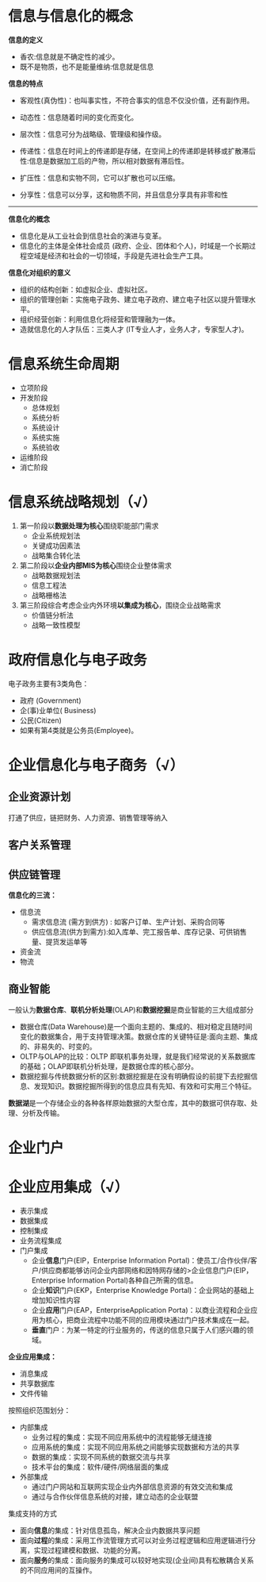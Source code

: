 # 信息与信息化的概念

**信息的定义**

- 香农:信息就是不确定性的减少。
- 既不是物质，也不是能量维纳:信息就是信息



**信息的特点**

- 客观性(真伪性)：也叫事实性，不符合事实的信息不仅没价值，还有副作用。
- 动态性：信息随着时间的变化而变化。
- 层次性：信息可分为战略级、管理级和操作级。
- 传递性：信息在时间上的传递即是存储，在空间上的传递即是转移或扩散滞后性:信息是数据加工后的产物，所以相对数据有滞后性。

- 扩压性：信息和实物不同，它可以扩散也可以压缩。

- 分享性：信息可以分享，这和物质不同，并且信息分享具有非零和性

---

**信息化的概念**

- 信息化是从工业社会到信息社会的演进与变革。
- 信息化的主体是全体社会成员 (政府、企业、团体和个人)，时域是一个长期过程空域是经济和社会的一切领域，手段是先进社会生产工具。



**信息化对组织的意义**

- 组织的结构创新：如虚拟企业、虚拟社区。
- 组织的管理创新：实施电子政务、建立电子政府、建立电子社区以提升管理水平。
- 组织经营创新：利用信息化将经营和管理融为一体。
- 造就信息化的人才队伍：三类人才 (IT专业人才，业务人才，专家型人才)。



# 信息系统生命周期

- 立项阶段
- 开发阶段
  - 总体规划
  - 系统分析
  - 系统设计
  - 系统实施
  - 系统验收
- 运维阶段
- 消亡阶段



# 信息系统战略规划（√）

1. 第一阶段以**数据处理为核心**围绕职能部门需求
   - 企业系统规划法
   - 关键成功因素法
   - 战略集合转化法
2. 第二阶段以**企业内部MIS为核心**围绕企业整体需求
   - 战略数据规划法
   - 信息工程法
   - 战略栅格法
3. 第三阶段综合考虑企业内外环境**以集成为核心**，围绕企业战略需求
   - 价值链分析法
   - 战略一致性模型



# 政府信息化与电子政务

电子政务主要有3类角色：

- 政府 (Government)
- 企(事)业单位( Business) 
- 公民(Citizen)
- 如果有第4类就是公务员(Employee)。



# 企业信息化与电子商务（√）

## 企业资源计划

打通了供应，链把财务、人力资源、销售管理等纳入

## 客户关系管理

## 供应链管理

**信息化的三流：**

- 信息流
  - 需求信息流 (需方到供方) : 如客户订单、生产计划、采购合同等
  - 供应信息流(供方到需方):如入库单、完工报告单、库存记录、可供销售量、提货发运单等
- 资金流
- 物流



## 商业智能

一般认为**数据仓库**、**联机分析处理**(OLAP)和**数据挖掘**是商业智能的三大组成部分

- 数据仓库(Data Warehouse)是一个面向主题的、集成的、相对稳定且随时间变化的数据集合，用于支持管理决策。数据仓库的关键特征是:面向主题、集成的、非易失的、时变的。
- OLTP与OLAP的比较：OLTP 即联机事务处理，就是我们经常说的关系数据库的基础；OLAP即联机分析处理，是数据仓库的核心部分。
- 数据挖掘与传统数据分析的区别:数据挖掘是在没有明确假设的前提下去挖掘信息、发现知识。数据挖掘所得到的信息应具有先知、有效和可实用三个特征。



**数据湖**是一个存储企业的各种各样原始数据的大型仓库，其中的数据可供存取、处理、分析及传输。



# 企业门户



# 企业应用集成（√）

- 表示集成
- 数据集成
- 控制集成
- 业务流程集成
- 门户集成
  - 企业**信息**门户(EIP，Enterprise Information Portal)：使员工/合作伙伴/客户/供应商都能够访问企业内部网络和因特网存储的>企业信息门户(EIP，Enterprise Information Portal)各种自己所需的信息。
  - 企业**知识**门户(EKP，Enterprise Knowledge Portal)：企业网站的基础上增加知识性内容
  - 企业**应用**门户(EAP，EnterpriseApplication Porta)：以商业流程和企业应用为核心，把商业流程中功能不同的应用模块通过门户技术集成在一起。
  - **垂直**门户：为某一特定的行业服务的，传送的信息只属于人们感兴趣的领域。



**企业应用集成：**

- 消息集成
- 共享数据库
- 文件传输

按照组织范围划分：

- 内部集成
  - 业务过程的集成：实现不同应用系统中的流程能够无缝连接
  - 应用系统的集成：实现不同应用系统之间能够实现数据和方法的共享
  - 数据的集成：实现不同系统的数据交流与共享
  - 技术平台的集成：软件/硬件/网络层面的集成
- 外部集成
  - 通过门户网站和互联网实现企业内外部信息资源的有效交流和集成
  - 通过与合作伙伴信息系统的对接，建立动态的企业联盟



集成支持的方式

- 面向**信息**的集成：针对信息孤岛，解决企业内数据共享问题
- 面向**过程**的集成：采用工作流管理方式可以对业务过程逻辑和应用逻辑进行分离，实现过程建模和数据、功能的分离。
- 面向**服务**的集成：面向服务的集成可以较好地实现(企业间)具有松散耦合关系的不同应用间的互操作。

